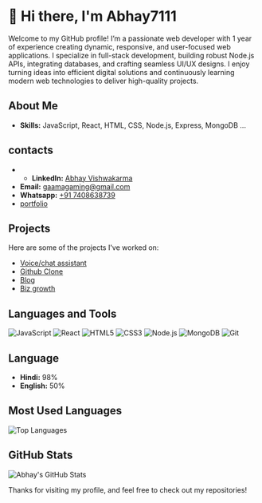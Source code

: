 # 👋 Hi there, I'm Abhay7111

Welcome to my GitHub profile! I’m a passionate web developer with 1 year of experience creating dynamic, responsive, and user-focused web applications. I specialize in full-stack development, building robust Node.js APIs, integrating databases, and crafting seamless UI/UX designs. I enjoy turning ideas into efficient digital solutions and continuously learning modern web technologies to deliver high-quality projects.

## About Me

- **Skills:** JavaScript, React, HTML, CSS, Node.js, Express, MongoDB ...

## contacts
- - **LinkedIn:** [Abhay Vishwakarma](https://www.linkedin.com/in/abhay-vishwakarma-a72005259/)
- **Email:** [gaamagaming@gmail.com](mailto:gaamagaming@gmail.com)
- **Whatsapp:** [+91 7408638739](tel:+917408638739)
- [portfolio](https://abhay7111-pr.netlify.app/)

## Projects

Here are some of the projects I've worked on:

- [Voice/chat assistant](https://abhay7111-voice-assistant.netlify.app/)
- [Github Clone](https://abhay7111github.netlify.app/)
- [Blog](https://separatedigital.netlify.app/Blog)
- [Biz growth](https://biz-growth.netlify.app/)


## Languages and Tools

![JavaScript](https://img.shields.io/badge/-JavaScript-000?&logo=JavaScript)
![React](https://img.shields.io/badge/-React-000?&logo=React)
![HTML5](https://img.shields.io/badge/-HTML5-000?&logo=HTML5)
![CSS3](https://img.shields.io/badge/-CSS3-000?&logo=CSS3)
![Node.js](https://img.shields.io/badge/-Node.js-000?&logo=Node.js)
![MongoDB](https://img.shields.io/badge/-MongoDB-000?&logo=MongoDB)
![Git](https://img.shields.io/badge/-Git-000?&logo=Git)

## Language 

- **Hindi:** 98%
- **English:** 50%

## Most Used Languages

![Top Languages](https://github-readme-stats.vercel.app/api/top-langs/?username=abhay7111&layout=compact)

## GitHub Stats

![Abhay's GitHub Stats](https://github-readme-stats.vercel.app/api?username=abhay7111&show_icons=true)


Thanks for visiting my profile, and feel free to check out my repositories!
